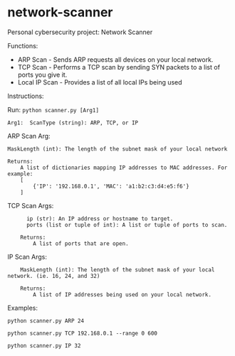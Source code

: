 # network-scanner
Personal cybersecurity project: Network Scanner

Functions:

- ARP Scan - Sends ARP requests all devices on your local network.
- TCP Scan - Performs a TCP scan by sending SYN packets to a list of ports you give it.
- Local IP Scan - Provides a list of all local IPs being used

Instructions:

Run: `python scanner.py [Arg1]`

`Arg1: 
    ScanType (string): ARP, TCP, or IP`


ARP Scan Arg:
```
MaskLength (int): The length of the subnet mask of your local network

Returns:
    A list of dictionaries mapping IP addresses to MAC addresses. For example:
    [
        {'IP': '192.168.0.1', 'MAC': 'a1:b2:c3:d4:e5:f6'}
    ]
```
TCP Scan Args:
```
      ip (str): An IP address or hostname to target.
      ports (list or tuple of int): A list or tuple of ports to scan.

    Returns:
        A list of ports that are open.
```
IP Scan Args:
```
    MaskLength (int): The length of the subnet mask of your local network. (ie. 16, 24, and 32)

    Returns:
        A list of IP addresses being used on your local network.
```

Examples: 
```
python scanner.py ARP 24
```
```
python scanner.py TCP 192.168.0.1 --range 0 600
```
```
python scanner.py IP 32
```
